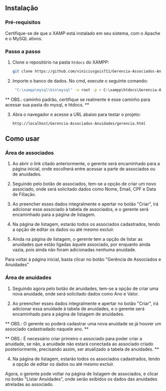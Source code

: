 ## Instalação

### Pré-requisitos

Certifique-se de que o XAMP está instalado em seu sistema, com o Apache e o MySQL ativos.

### Passo a passo

1. Clone o repositório na pasta `htdocs` do XAMPP:
   ```bash
   git clone https://github.com/viniciusgois711/Gerencia-Associados-Anuidades.git

2. Importe o banco de dados. No cmd, execute o seguinte comando:
   ```bash
    "C:\xampp\mysql\bin\mysql" -u root -p < C:\xampp\htdocs\Gerencia-Associados-Anuidades\meu_database.sql
** OBS.: caminho padrão, certifique se realmente é esse caminho para acessar sua pasta do mysql, e htdocs. **

3. Abra o navegador e acesse a URL abaixo para testar o projeto:
   ```
   http://localhost/Gerencia-Associados-Anuidades/gerencia.html

## Como usar

### Área de associados

1. Ao abrir o link citado anteriormente, o gerente será encaminhado para a página inicial, onde escolherá entre acessar a parte de associados ou de anuidades.

2. Seguindo pelo botão de associados, tem-se a opção de criar um novo associado, onde será solicitado dados como Nome, Email, CPF e Data de Filiação.

3. Ao preencher esses dados integralmente e apertar no botão "Criar", irá adicionar esse associado à tabela de associados, e o gerente será encaminhado para a página de listagem.

4. Na página de listagem, estarão todos os associados cadastrados, tendo a opção de editar os dados ou até mesmo excluir.

5. Ainda na página de listagem, o gerente tem a opção de listar as anuidades que estão ligadas àquele associado, por enquanto ainda vazia, pois ainda não foram adicionadas nenhuma anuidade.

Para voltar à página inicial, basta clicar no botão "Gerência de Associados e Anuidades"

### Área de anuidades

1. Seguindo agora pelo botão de anuidades, tem-se a opção de criar uma nova anuidade, onde será solicitado dados como Ano e Valor.

2. Ao preencher esses dados integralmente e apertar no botão "Criar", irá adicionar essa anuidade à tabela de anuidades, e o gerente será encaminhado para a página de listagem de anuidades.

** OBS.: O gerente so poderá cadastrar uma nova anuidade se já houver um associado cadastradado naquele ano. **

** OBS.: É necessário criar primeiro o associado para poder criar a anuidade, se não, a anuidade não estará conectada ao associado criado posteriormente, precisando assim, ser atualizado a tabela de anuidades.  **

4. Na página de listagem, estarão todos os associados cadastrados, tendo a opção de editar os dados ou até mesmo excluir.

Agora, o gerente pode voltar na página de listagem de associados, e clicar no botão "Listar Anuidades", onde serão exibidos os dados das anuidades atreladas ao associado.
